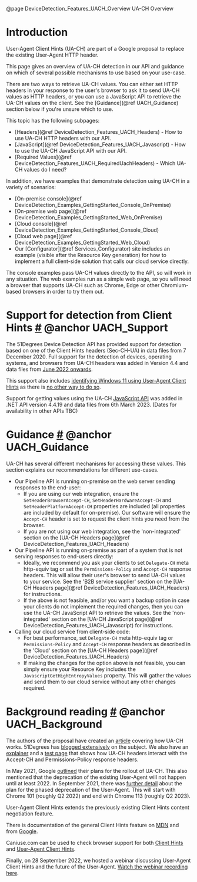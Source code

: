 @page DeviceDetection_Features_UACH_Overview UA-CH Overview

# Introduction

User-Agent Client Hints (UA-CH) are part of a Google proposal to replace the 
existing User-Agent HTTP header.

This page gives an overview of UA-CH detection in our API and guidance on which of several possible mechanisms to use based on your use-case.

There are two ways to retrieve UA-CH values. You can either set HTTP headers in your response to 
the user's browser to ask it to send UA-CH values as HTTP headers, or you can use a JavaScript 
API to retrieve the UA-CH values on the client. See the [Guidance](@ref UACH_Guidance) section 
below if you're unsure which to use.

This topic has the following subpages:

- [Headers](@ref DeviceDetection_Features_UACH_Headers) - How to use UA-CH HTTP headers with our API.
- [JavaScript](@ref DeviceDetection_Features_UACH_Javascript) - How to use the UA-CH JavaScript API with our API.
- [Required Values](@ref DeviceDetection_Features_UACH_RequiredUachHeaders) - Which UA-CH values do I need?

In addition, we have examples that demonstrate detection using UA-CH in a variety of scenarios:

- [On-premise console](@ref DeviceDetection_Examples_GettingStarted_Console_OnPremise) 
- [On-premise web page](@ref DeviceDetection_Examples_GettingStarted_Web_OnPremise) 
- [Cloud console](@ref DeviceDetection_Examples_GettingStarted_Console_Cloud) 
- [Cloud web page](@ref DeviceDetection_Examples_GettingStarted_Web_Cloud)
- Our [Configurator](@ref Services_Configurator) site includes an example (visible after the Resource Key generation) for how to implement a full client-side solution that calls our cloud service directly.

The console examples pass UA-CH values directly to the API, so will work in any situation.
The web examples run as a simple web page, so you will need a browser that supports UA-CH such 
as Chrome, Edge or other Chromium-based browsers in order to try them out.

# Support for detection from Client Hints <a href="#UACH_Support">#</a> @anchor UACH_Support

The 51Degrees Device Detection API has provided support for detection 
based on one of the Client Hints headers (Sec-CH-UA) in data files 
from 7 December 2020. Full support for the detection of devices, operating systems, and browsers from UA-CH headers was added in Version 4.4 and data files from [June 2022 onwards](https://51degrees.com/blog/updates-to-user-agent-client-hints-version-4-4).

This support also includes [identifying Windows 11 using User-Agent Client Hints](https://51degrees.com/blog/windows-11-detectable-with-uach)
as there is [no other way to do so](https://docs.microsoft.com/en-us/microsoft-edge/web-platform/how-to-detect-win11).

Support for getting values using the UA-CH [JavaScript API](https://developer.mozilla.org/en-US/docs/Web/API/User-Agent_Client_Hints_API) was added in .NET API version 4.4.19 and data files from 6th March 2023. (Dates for availability in other APIs TBC)

# Guidance <a href="#UACH_Guidance">#</a> @anchor UACH_Guidance

UA-CH has several different mechanisms for accessing these values. This section explains our 
recommendations for different use-cases.

- Our Pipeline API is running on-premise on the web server sending responses to the end-user:
  - If you are using our web integration, ensure the `SetHeaderBrowserAccept-CH`, `SetHeaderHardwareAccept-CH` and `SetHeaderPlatformAccept-CH` properties are included (all properties are included by default for on-premise). Our software will ensure the `Accept-CH` header is set to request the client hints you need from the browser.
  - If you are not using our web integration, see the 'non-integrated' section on the [UA-CH Headers page](@ref DeviceDetection_Features_UACH_Headers)
- Our Pipeline API is running on-premise as part of a system that is not serving responses to end-users directly:
  - Ideally, we recommend you ask your clients to set `Delegate-CH` meta http-equiv tag or set the `Permissions-Policy` and `Accept-CH` response headers. This will allow their user's browser to send UA-CH values to your service. See the 'B2B service supplier' section on the [UA-CH Headers page](@ref DeviceDetection_Features_UACH_Headers) for instructions.
  - If the above is not feasible, and/or you want a backup option in case your clients do not implement the required changes, then you can use the UA-CH JavaScript API to retrieve the values. See the 'non-integrated' section on the [UA-CH JavaScript page](@ref DeviceDetection_Features_UACH_Javascript) for instructions.
- Calling our cloud service from client-side code:
  - For best performance, set `Delegate-CH` meta http-equiv tag or `Permissions-Policy` and `Accept-CH` response headers as described in the 'Cloud' section on the [UA-CH Headers page](@ref DeviceDetection_Features_UACH_Headers)
  - If making the changes for the option above is not feasible, you can simply ensure your Resource Key includes the `JavascriptGetHighEntropyValues` property. This will gather the values and send them to our cloud service without any other changes required.

# Background reading <a href="#UACH_Background">#</a> @anchor UACH_Background 

The authors of the proposal have created an [article](https://web.dev/user-agent-client-hints) 
covering how UA-CH works.
51Degrees has [blogged extensively](https://51degrees.com/resources/blogs/tag/Client%20Hints) 
on the subject. We also have an [explainer](https://learnclienthints.com/) and a 
[test page](https://51degrees.com/client-hints) 
that shows how UA-CH headers interact with the Accept-CH and Permissions-Policy response headers.

In May 2021, Google [outlined](https://blog.chromium.org/2021/05/update-on-user-agent-string-reduction.html) 
their plans for the rollout of UA-CH. This also mentioned that the deprecation of the 
existing User-Agent will not happen until at least 2022.
In September 2021, there was [further detail](https://blog.chromium.org/2021/09/user-agent-reduction-origin-trial-and-dates.html) 
about the plan for the phased deprecation of the User-Agent.
This will start with Chrome 101 (roughly Q2 2022) and end with Chrome 113 (roughly Q2 2023).

User-Agent Client Hints extends the previously existing Client Hints content 
negotiation feature.

There is documentation of the general Client Hints feature on 
[MDN](https://developer.mozilla.org/en-US/docs/Glossary/Client_hints) and
from [Google](https://web.dev/user-agent-client-hints/).

Caniuse.com can be used to check browser support for both 
[Client Hints](https://caniuse.com/client-hints-dpr-width-viewport) and 
[User-Agent Client Hints](https://caniuse.com/mdn-api_navigator_useragentdata).

Finally, on 28 September 2022, we hosted a webinar discussing User-Agent Client Hints and the
future of the User-Agent. [Watch the webinar recording here](https://vimeo.com/755026259).
